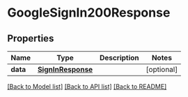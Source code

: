 # GoogleSignIn200Response

## Properties
Name | Type | Description | Notes
------------ | ------------- | ------------- | -------------
**data** | [**SignInResponse**](SignInResponse.md) |  | [optional] 

[[Back to Model list]](../README.md#documentation-for-models) [[Back to API list]](../README.md#documentation-for-api-endpoints) [[Back to README]](../README.md)


